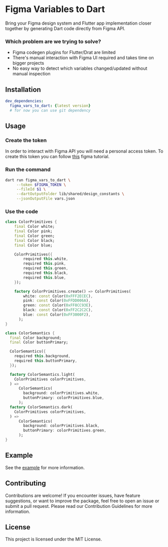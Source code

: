 # Figma Variables to Dart

Bring your Figma design system and Flutter app implementation closer together by generating Dart code directly from Figma API.

### Which problem are we trying to solve?
* Figma codegen plugins for Flutter/Drat are limited
* There's manual interaction with Figma UI required and takes time on bigger projects
* No easy way to detect which variables changed/updated without manual inspection


## Installation
```yaml
dev_dependencies:
  figma_vars_to_dart: {latest version} 
  # for now you can use git dependency
```

## Usage

### Create the token

In order to interact with Figma API you will need a personal access token. 
To create this token you can follow [this](https://help.figma.com/hc/en-us/articles/8085703771159-Manage-personal-access-token) figma tutorial.

### Run the command

```bash
dart run figma_vars_to_dart \
	 --token $FIGMA_TOKEN \
	 --fileId $1 \
	 --dartOutputFolder lib/shared/design_constants \
	 --jsonOutputFile vars.json 
```


### Use the code
```dart
class ColorPrimitives {
    final Color white;
    final Color pink;
    final Color green;
    final Color black;
    final Color blue;

    ColorPrimitives({
        required this.white,
        required this.pink,
        required this.green,
        required this.black,
        required this.blue,
    });

    factory ColorPrimitives.create() => ColorPrimitives(
        white: const Color(0xFFF2ECEC),
        pink: const Color(0xFFDD006A),
        green: const Color(0xFF8CC93E),
        black: const Color(0xFF2C2C2C),
        blue: const Color(0xFF3000F2),
      );
}
```
```dart
class ColorSemantics {
  final Color background;
  final Color buttonPrimary;

  ColorSemantics({
    required this.background,
    required this.buttonPrimary,
  });

  factory ColorSemantics.light(
    ColorPrimitives colorPrimitives,
  ) =>
      ColorSemantics(
        background: colorPrimitives.white,
        buttonPrimary: colorPrimitives.blue,
      );
  factory ColorSemantics.dark(
    ColorPrimitives colorPrimitives,
  ) =>
      ColorSemantics(
        background: colorPrimitives.black,
        buttonPrimary: colorPrimitives.green,
      );
}
```
## Example
See the [example](https://github.com/appsfactorygmbh/figma-vars-to-dart/tree/main/example) for more information.

## Contributing
Contributions are welcome! If you encounter issues, have feature suggestions, or want to improve the package, feel free to open an issue or submit a pull request. Please read our Contribution Guidelines for more information.

## License
This project is licensed under the MIT License.
